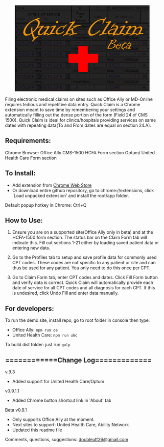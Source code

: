 <p align='center'>
  <img src='/promo/promo3.jpg'>
</p>

Filing electronic medical claims on sites such as Office Ally or MD-Online
requires tedious and repetitive data entry. Quick Claim is a
Chrome extension meant to save time by remembering
your settings and automatically filling out the dense
portion of the form (Field 24 of CMS 1500). Quick Claim is
ideal for clinics/hospitals providing services on same dates with repeating data(To and From dates are equal on section 24.A).

## Requirements:
Chrome Browser
Office Ally CMS-1500 HCFA Form section
Optum/ United Health Care Form section

## To Install:
- Add extension from [Chrome Web Store](https://chrome.google.com/webstore/detail/quick-claim/hlmoiemagjdmhpcjeolbcehhildojkki)
- Or download entire github repository, go to chrome://extensions, click 'Load unpacked extension' and install the root/app folder.

Default popup hotkey in Chrome: Ctrl+Q

## How to Use:
1. Ensure you are on a supported site(Office Ally only in beta) and at the HCFA-1500 form section. The status bar on the Claim Form tab will indicate this.
Fill out sections 1-21 either by loading saved patient data or entering new data.

2. Go to the Profiles tab to setup and save profile data for commonly used CPT codes. These codes are not specific to any patient or site and can thus be used for any patient. You only need to do this once per CPT.

3. Go to Claim Form tab, enter CPT codes and dates. Click Fill Form button and verify data is correct. Quick Claim will automatically provide each date of service for all CPT codes and all diagnosis for each CPT. If this is undesired, click Undo Fill and enter data manually.

## For developers:
To run the demo site, install repo, go to root folder in console then type:

 - Office Ally: `npm run oa`
 - United Health Care: `npm run uhc`

To build dist folder: just run `gulp`

## ============Change Log=============

v.9.3
- Added support for United Health Care/Optum

v0.9.1.1
- Added Chrome button shortcut link in 'About' tab

Beta v0.9.1
- Only supports Office Ally at the moment.
- Next sites to support: United Health Care, Ability Network
- Updated this readme file


Comments, questions, suggestions: doubleutf26@gmail.com
